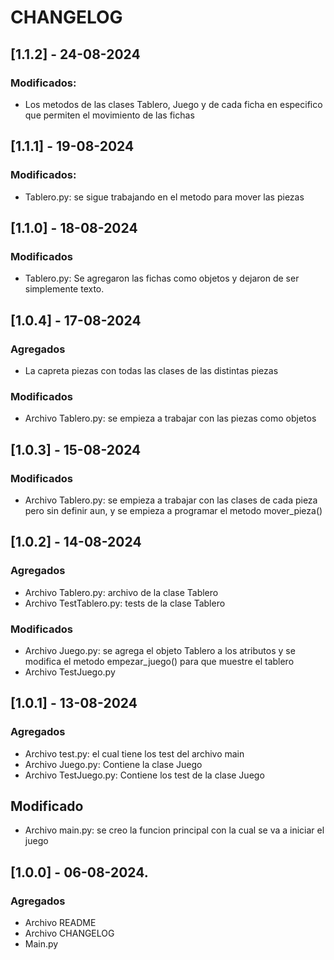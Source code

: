 # CHANGELOG

## [1.1.2] - 24-08-2024

### Modificados:
- Los metodos de las clases Tablero, Juego y de cada ficha en especifico que permiten el movimiento de las fichas 

## [1.1.1] - 19-08-2024

### Modificados:
- Tablero.py: se sigue trabajando en el metodo para mover las piezas 


## [1.1.0] - 18-08-2024

### Modificados
- Tablero.py: Se agregaron las fichas como objetos y dejaron de ser simplemente texto. 


## [1.0.4] - 17-08-2024

### Agregados
- La capreta piezas con todas las clases de las distintas piezas

### Modificados
- Archivo Tablero.py: se empieza  a trabajar con las piezas como objetos


## [1.0.3] - 15-08-2024

### Modificados
- Archivo Tablero.py: se empieza a trabajar con las clases de cada pieza pero sin definir aun, y se empieza a programar el metodo mover_pieza()


## [1.0.2] - 14-08-2024

### Agregados
- Archivo Tablero.py: archivo de la clase Tablero
- Archivo TestTablero.py: tests de la clase Tablero

### Modificados
- Archivo Juego.py: se agrega el objeto Tablero a los atributos y se modifica el metodo empezar_juego() para que muestre el tablero
- Archivo TestJuego.py


## [1.0.1] - 13-08-2024

### Agregados
- Archivo test.py: el cual tiene los test del archivo main
- Archivo Juego.py: Contiene la clase Juego
- Archivo TestJuego.py: Contiene los test de la clase Juego

## Modificado
- Archivo main.py: se creo la funcion principal con la cual se va a iniciar el juego

## [1.0.0] - 06-08-2024.

### Agregados

- Archivo README
- Archivo CHANGELOG
- Main.py